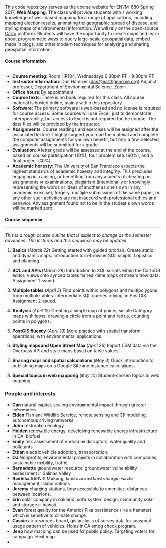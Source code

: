 This code repository serves as the course website for ENVM-680 Spring 2017, **Web Mapping**.  The class will provide students with a working knowledge of web-based mapping for a range of applications, including mapping election results, animating the geographic spread of disease, and styling maps of environmental information.  We will rely on the open-source [Carto](http://www.carto.com) platform.  Students will have the opportunity to create maps and learn about programmatic ways to query large-scale geospatial data, embed maps in blogs, and other modern techniques for analyzing and sharing geospatial information.  

#### Course information
----

- **Course meeting**: Room HR104, Wednesdays 6:30pm PT - 9:30pm PT
- **Instructor information**: Dan Hammer ([dan@earthgenome.org](mailto:dan@earthgenome.org)) Adjunct professor, Department of Environmental Science.  Zoom. 
- **Office hours**: By appointment
- **Course texts**: There is no book required for this class. All course material is hosted online, mainly within this repository.
- **Software**: The primary software is web-based and no license is required for course access.  Some courses will use Excel, just to demonstrate interoperability, but access to Excel is not required for the course.  The data files will be provided by the instructor.
- **Assignments**: Course readings and exercises will be assigned after the associated lecture. I highly suggest you read the material and complete the computer assignments for you own benefit, but only a few, selected assignments will be submitted for a grade.
- **Evaluation**: A letter grade will be assessed at the end of the course, based on course participation (10%), four problem sets (60%), and a final project (30%).
- **Academic honesty**: The University of San Francisco expects the highest standards of academic honesty and integrity. This precludes engaging in, causing, or benefiting from any aspects of cheating on assignments or examinations, plagiarism (intentionally or knowingly representing the words or ideas of another as one’s own in any academic exercise), forgery, multiple submissions of the same paper, or any other such activities are not in accord with professional ethics and behavior. Any assignment found not to be in the student's own words will be marked zero.

#### Course sequence
----
_This is a rough course outline that is subject to change as the semester advances.  The lectures and this sequence may be updated._

1. **Basics** (_March 22_)   Getting started with guided tutorials.  Create static and dynamic maps.  Introduction to in-browser SQL scripts.  Logistics and planning.  

2. **SQL and APIs** (_March 29_)  Introduction to SQL scripts within the CartoDB editor.  Views onto synced tables for real-time maps of stream flow data.  Assignment 1 issued.

3. **Multiple tables** (_April 5_) Find points within polygons and multipolygons from multiple tables. Intermediate SQL queries relying on PostGIS.  Assignment 2 issued.

4. **Analysis** (_April 12_)  Creating a simple map of points, simple Category maps with icons, drawing a circle from a point and radius, counting points in polygons.

5. **PostGIS fluency** (_April 19_) More practice with spatial transform operations, with environmental applications.

6. **Styling maps and Open Street Map** (_April 26_) Import OSM data via the Overpass API and style maps based on table values.

7. **Sharing maps and spatial calculations** (_May 3_) Quick introduction to publishing maps on a Google Site and distance calculations.

8. **Special topics in web mappong** (_May 10_) Student-chosen topics in web mapping.

### People and interests

- **Dan** natural capital, scaling environmental impact through greater information
- **Elden** Fish and Wildlife Service, remote sensing and 3D modeling, autonomous driving networks
- **John** restoration ecology
- **Holden** renewable energy, developing renewable energy infrastructure in CA, biofuel
- **Emily** risk assessment of endocrine disruptors, water quality and pollutants
- **Ethan** electric vehicle adoption, transportation.
- **OJ** Nonprofits, environmental projects in collaboration with companies; sustainable mobility, traffic; 
- **Bernadette** groundwater resource; groundwater vulnerability assessment in Salinas Valley
- **Radhika** SERVIR Mekong, land use and land change; waste management, island nations
- **Jeremy** charging stations, how accessible to amenities; distances between locations.
- **Erin** solar company in oakland, solar system design; community solar and storage in hawaii. 
- **Evan** forest quality for the America Pika persistence (like a hamster) which is sensitive to climate change.
- **Cassie** air resources board, gis analysis of survey data for seasonal usage pattern of vehicles. Holes in CA smog check program.  
- **Jeno** how mapping can be used for public policy.  Targeting voters for campaign.  Heat map.  
- 

